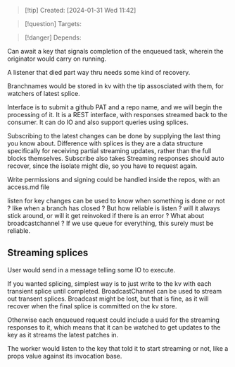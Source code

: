 
>[!tip] Created: [2024-01-31 Wed 11:42]

>[!question] Targets: 

>[!danger] Depends: 

Can await a key that signals completion of the enqueued task, wherein the originator would carry on running.

A listener that died part way thru needs some kind of recovery.

Branchnames would be stored in kv with the tip assosciated with them, for watchers of latest splice.

Interface is to submit a github PAT and a repo name, and we will begin the processing of it.
It is a REST interface, with responses streamed back to the consumer.
It can do IO and also support queries using splices.

Subscribing to the latest changes can be done by supplying the last thing you know about.
Difference with splices is they are a data structure specifically for receiving partial streaming updates, rather than the full blocks themselves.
Subscribe also takes 
Streaming responses should auto recover, since the isolate might die, so you have to request again.

Write permissions and signing could be handled inside the repos, with an access.md file

listen for key changes can be used to know when something is done or not ? like when a branch has closed ?  But how reliable is listen ? will it always stick around, or will it get reinvoked if there is an error ?  What about broadcastchannel ?  If we use queue for everything, this surely must be reliable.
## Streaming splices
User would send in a message telling some IO to execute.

If you wanted splicing, simplest way is to just write to the kv with each transient splice until completed.
BroadcastChannel can be used to stream out transent splices.
Broadcast might be lost, but that is fine, as it will recover when the final splice is committed on the kv store.

Otherwise each enqueued request could include a uuid for the streaming responses to it, which means that it can be watched to get updates to the key as it streams the latest patches in.

The worker would listen to the key that told it to start streaming or not, like a props value against its invocation base.
